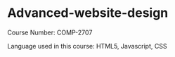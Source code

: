 # Advanced-website-design
<p>Course Number: COMP-2707<p>
Language used in this course: HTML5, Javascript, CSS
